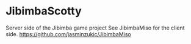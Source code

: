 # JibimbaScotty

Server side of the Jibimba game project
See JibimbaMiso for the client side.
https://github.com/jasminzukic/JibimbaMiso
